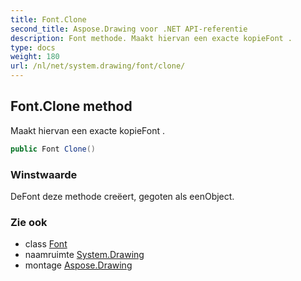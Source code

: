 ```yaml
---
title: Font.Clone
second_title: Aspose.Drawing voor .NET API-referentie
description: Font methode. Maakt hiervan een exacte kopieFont .
type: docs
weight: 180
url: /nl/net/system.drawing/font/clone/
---
```

## Font.Clone method

Maakt hiervan een exacte kopieFont .

```csharp
public Font Clone()
```

### Winstwaarde

DeFont deze methode creëert, gegoten als eenObject.

### Zie ook

* class [Font](../)
* naamruimte [System.Drawing](../../font/)
* montage [Aspose.Drawing](../../../)



